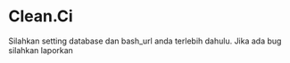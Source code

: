 # Clean.Ci
Silahkan setting database dan bash_url anda terlebih dahulu. Jika ada bug silahkan laporkan
